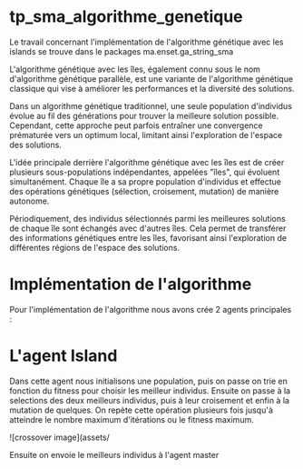 # tp_sma_algorithme_genetique

Le travail concernant l'implémentation de l'algorithme génétique avec les islands se trouve dans le packages ma.enset.ga_string_sma

L'algorithme génétique avec les îles, également connu sous le nom d'algorithme génétique parallèle, est une variante de l'algorithme génétique classique qui vise à améliorer les performances et la diversité des solutions.

Dans un algorithme génétique traditionnel, une seule population d'individus évolue au fil des générations pour trouver la meilleure solution possible. Cependant, cette approche peut parfois entraîner une convergence prématurée vers un optimum local, limitant ainsi l'exploration de l'espace des solutions.

L'idée principale derrière l'algorithme génétique avec les îles est de créer plusieurs sous-populations indépendantes, appelées "îles", qui évoluent simultanément. Chaque île a sa propre population d'individus et effectue des opérations génétiques (sélection, croisement, mutation) de manière autonome.

Périodiquement, des individus sélectionnés parmi les meilleures solutions de chaque île sont échangés avec d'autres îles. Cela permet de transférer des informations génétiques entre les îles, favorisant ainsi l'exploration de différentes régions de l'espace des solutions.

# Implémentation de l'algorithme

Pour l'implémentation de l'algorithme nous avons crée 2 agents principales :
  # L'agent Island
  
  Dans cette agent nous initialisons une population, puis on passe on trie en fonction du fitness pour choisir les meilleur individus. Ensuite on passe à la selections des deux meilleurs individus, puis à leur croisement et enfin à la mutation de quelques. On repète cette opération plusieurs fois jusqu'à atteindre le nombre maximum d'itérations ou le fitness maximum.
  
  ![crossover image](assets/
  
  Ensuite on envoie le meilleurs individus à l'agent master
